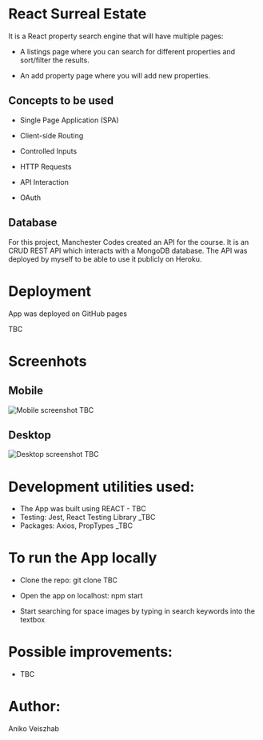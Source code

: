 # React Surreal Estate

It is a React property search engine that will have multiple pages:

* A listings page where you can search for different properties and sort/filter the results.

* An add property page where you will add new properties.

## Concepts to be used
* Single Page Application (SPA)

* Client-side Routing

* Controlled Inputs

* HTTP Requests

* API Interaction

* OAuth

## Database 
For this project, Manchester Codes created an API for the course. It is an CRUD REST API which interacts with a MongoDB database. The API was deployed by myself to be able to use it publicly on Heroku.
# Deployment
App was deployed on GitHub pages

TBC

# Screenhots

## Mobile

![Mobile screenshot](./src/ScreenShot_Mobile.jpg) TBC

## Desktop

![Desktop screenshot](./src/Screenshot_Desktop.png) TBC


# Development utilities used:

* The App was built using REACT - TBC
* Testing: Jest, React Testing Library _TBC
* Packages: Axios, PropTypes _TBC

# To run the App locally

* Clone the repo:
git clone TBC

* Open the app on localhost:
npm start 

* Start searching for space images by typing in search keywords into the textbox

# Possible improvements:
* TBC

# Author:
Aniko Veiszhab




